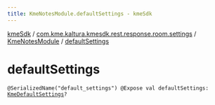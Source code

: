 ```yaml
---
title: KmeNotesModule.defaultSettings - kmeSdk
---
```


[kmeSdk](../../index.html) / [com.kme.kaltura.kmesdk.rest.response.room.settings](../index.html) / [KmeNotesModule](index.html) / [defaultSettings](./default-settings.html)

# defaultSettings

`@SerializedName("default_settings") @Expose val defaultSettings: `[`KmeDefaultSettings`](../-kme-default-settings/index.html)`?`